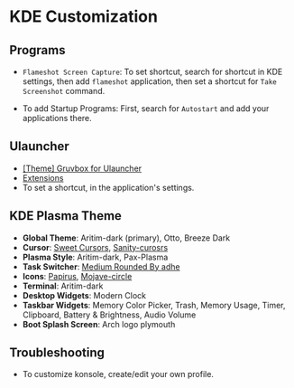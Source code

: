 # KDE Customization

## Programs

- `Flameshot Screen Capture`: To set shortcut, search for shortcut in KDE
  settings, then add `flameshot` application, then set a shortcut for
  `Take Screenshot` command.

- To add Startup Programs: First, search for `Autostart` and add your
  applications there.

## Ulauncher

- [[Theme] Gruvbox for Ulauncher](https://github.com/SylEleuth/ulauncher-gruvbox)
- [Extensions](https://ext.ulauncher.io/)
- To set a shortcut, in the application's settings.

## KDE Plasma Theme

- **Global Theme**: Aritim-dark (primary), Otto, Breeze Dark
- **Cursor**: [Sweet Cursors](https://store.kde.org/p/1393084),
  [Sanity-curosrs](https://store.kde.org/p/1703043)
- **Plasma Style**: Aritim-dark, Pax-Plasma
- **Task Switcher**: [Medium Rounded By adhe](https://store.kde.org/p/1327319)
- **Icons**: [Papirus](https://store.kde.org/p/1166289),
  [Mojave-circle](https://store.kde.org/p/1305429)
- **Terminal**: Aritim-dark
- **Desktop Widgets**: Modern Clock
- **Taskbar Widgets**: Memory Color Picker, Trash, Memory Usage, Timer,
  Clipboard, Battery & Brightness, Audio Volume
- **Boot Splash Screen**: Arch logo plymouth

## Troubleshooting

- To customize konsole, create/edit your own profile.
